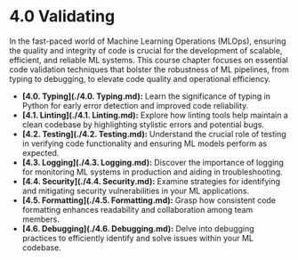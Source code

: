 # 4.0 Validating

In the fast-paced world of Machine Learning Operations (MLOps), ensuring the quality and integrity of code is crucial for the development of scalable, efficient, and reliable ML systems. This course chapter focuses on essential code validation techniques that bolster the robustness of ML pipelines, from typing to debugging, to elevate code quality and operational efficiency.

- **[4.0. Typing](./4.0. Typing.md):** Learn the significance of typing in Python for early error detection and improved code reliability.
- **[4.1. Linting](./4.1. Linting.md):** Explore how linting tools help maintain a clean codebase by highlighting stylistic errors and potential bugs.
- **[4.2. Testing](./4.2. Testing.md):** Understand the crucial role of testing in verifying code functionality and ensuring ML models perform as expected.
- **[4.3. Logging](./4.3. Logging.md):** Discover the importance of logging for monitoring ML systems in production and aiding in troubleshooting.
- **[4.4. Security](./4.4. Security.md):** Examine strategies for identifying and mitigating security vulnerabilities in your ML applications.
- **[4.5. Formatting](./4.5. Formatting.md):** Grasp how consistent code formatting enhances readability and collaboration among team members.
- **[4.6. Debugging](./4.6. Debugging.md):** Delve into debugging practices to efficiently identify and solve issues within your ML codebase.
